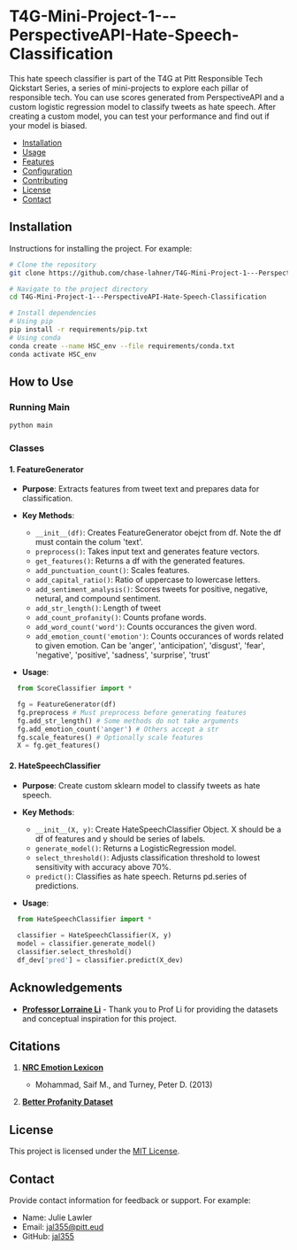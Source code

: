 # T4G-Mini-Project-1---PerspectiveAPI-Hate-Speech-Classification

This hate speech classifier is part of the T4G at Pitt Responsible Tech Qickstart Series, a series of mini-projects to explore each pillar of responsible tech. You can use scores generated from PerspectiveAPI and a custom logistic regression model to classify tweets as hate speech. After creating a custom model, you can test your performance and find out if your model is biased.
 
- [Installation](#installation)
- [Usage](#usage)
- [Features](#features)
- [Configuration](#configuration)
- [Contributing](#contributing)
- [License](#license)
- [Contact](#contact)

## Installation

Instructions for installing the project. For example:

```bash
# Clone the repository
git clone https://github.com/chase-lahner/T4G-Mini-Project-1---PerspectiveAPI-Hate-Speech-Classification

# Navigate to the project directory
cd T4G-Mini-Project-1---PerspectiveAPI-Hate-Speech-Classification

# Install dependencies
# Using pip
pip install -r requirements/pip.txt
# Using conda
conda create --name HSC_env --file requirements/conda.txt
conda activate HSC_env
```

## How to Use

### Running Main 

```bash
python main
```

### Classes 

#### 1. FeatureGenerator
- **Purpose**: Extracts features from tweet text and prepares data for classification.
- **Key Methods**:
  - `__init__(df)`: Creates FeatureGenerator obejct from df. Note the df must contain the colum 'text'.
  - `preprocess()`: Takes input text and generates feature vectors.
  - `get_features()`: Returns a df with the generated features.
  - `add_punctuation_count()`: Scales features.
  - `add_capital_ratio()`: Ratio of uppercase to lowercase letters.
  - `add_sentiment_analysis()`: Scores tweets for positive, negative, netural, and compound sentiment.
  - `add_str_length()`: Length of tweet
  - `add_count_profanity()`: Counts profane words.
  - `add_word_count('word')`: Counts occurances the given word.
  - `add_emotion_count('emotion')`: Counts occurances of words related to given emotion. Can be 'anger', 'anticipation', 'disgust', 'fear', 'negative', 'positive', 'sadness', 'surprise', 'trust'

- **Usage**: 
```python
  from ScoreClassifier import *

  fg = FeatureGenerator(df) 
  fg.preprocess # Must preprocess before generating features
  fg.add_str_length() # Some methods do not take arguments
  fg.add_emotion_count('anger') # Others accept a str
  fg.scale_features() # Optionally scale features
  X = fg.get_features()
```
#### 2. HateSpeechClassifier
- **Purpose**: Create custom sklearn model to classify tweets as hate speech. 
- **Key Methods**:
  - `__init__(X, y)`: Create HateSpeechClassifier Object. X should be a df of features and y should be series of labels. 
  - `generate_model()`: Returns a LogisticRegression model.
  - `select_threshold()`: Adjusts classification threshold to lowest sensitivity with accuracy above 70%. 
  - `predict()`: Classifies as hate speech. Returns pd.series of predictions.

- **Usage**: 
```python
  from HateSpeechClassifier import *
  
  classifier = HateSpeechClassifier(X, y)
  model = classifier.generate_model()
  classifier.select_threshold() 
  df_dev['pred'] = classifier.predict(X_dev)
```
## Acknowledgements

- **[Professor Lorraine Li](https://lorraine333.github.io/)** - Thank you to Prof Li for providing the datasets and conceptual inspiration for this project.

## Citations
1. **[NRC Emotion Lexicon](https://saifmohammad.com/WebPages/NRC-Emotion-Lexicon.htm)**
   - Mohammad, Saif M., and Turney, Peter D. (2013)

2. **[Better Profanity Dataset](https://github.com/snguyenthanh/better_profanity)**

## License

This project is licensed under the [MIT License](LICENSE).

## Contact

Provide contact information for feedback or support. For example:

- Name: Julie Lawler
- Email: jal355@pitt.eud
- GitHub: [jal355](https://github.com/jal355)
